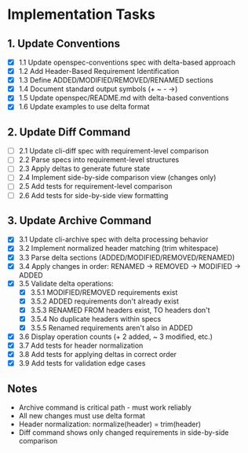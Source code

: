 # Implementation Tasks

## 1. Update Conventions
- [x] 1.1 Update openspec-conventions spec with delta-based approach
- [x] 1.2 Add Header-Based Requirement Identification
- [x] 1.3 Define ADDED/MODIFIED/REMOVED/RENAMED sections
- [x] 1.4 Document standard output symbols (+ ~ - →)
- [x] 1.5 Update openspec/README.md with delta-based conventions
- [x] 1.6 Update examples to use delta format

## 2. Update Diff Command
- [ ] 2.1 Update cli-diff spec with requirement-level comparison
- [ ] 2.2 Parse specs into requirement-level structures
- [ ] 2.3 Apply deltas to generate future state
- [ ] 2.4 Implement side-by-side comparison view (changes only)
- [ ] 2.5 Add tests for requirement-level comparison
- [ ] 2.6 Add tests for side-by-side view formatting

## 3. Update Archive Command
- [x] 3.1 Update cli-archive spec with delta processing behavior
- [x] 3.2 Implement normalized header matching (trim whitespace)
- [x] 3.3 Parse delta sections (ADDED/MODIFIED/REMOVED/RENAMED)
- [x] 3.4 Apply changes in order: RENAMED → REMOVED → MODIFIED → ADDED
- [x] 3.5 Validate delta operations:
  - [x] 3.5.1 MODIFIED/REMOVED requirements exist
  - [x] 3.5.2 ADDED requirements don't already exist
  - [x] 3.5.3 RENAMED FROM headers exist, TO headers don't
  - [x] 3.5.4 No duplicate headers within specs
  - [x] 3.5.5 Renamed requirements aren't also in ADDED
- [x] 3.6 Display operation counts (+ 2 added, ~ 3 modified, etc.)
- [x] 3.7 Add tests for header normalization
- [x] 3.8 Add tests for applying deltas in correct order
- [x] 3.9 Add tests for validation edge cases

## Notes
- Archive command is critical path - must work reliably
- All new changes must use delta format
- Header normalization: normalize(header) = trim(header)
- Diff command shows only changed requirements in side-by-side comparison